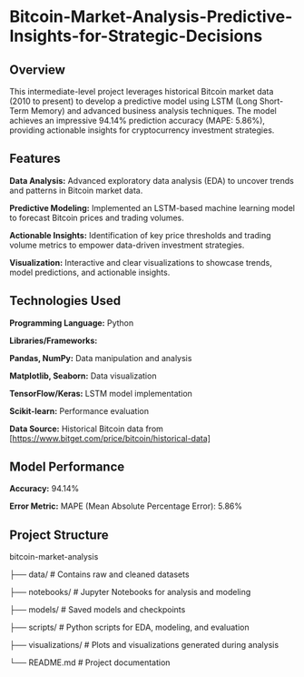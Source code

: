 # Bitcoin-Market-Analysis-Predictive-Insights-for-Strategic-Decisions

## Overview ##
This intermediate-level project leverages historical Bitcoin market data (2010 to present) to develop a predictive model using LSTM (Long Short-Term Memory) and advanced business analysis techniques. The model achieves an impressive 94.14% prediction accuracy (MAPE: 5.86%), providing actionable insights for cryptocurrency investment strategies.

## Features ##
**Data Analysis:** Advanced exploratory data analysis (EDA) to uncover trends and patterns in Bitcoin market data.

**Predictive Modeling:** Implemented an LSTM-based machine learning model to forecast Bitcoin prices and trading volumes.

**Actionable Insights:** Identification of key price thresholds and trading volume metrics to empower data-driven investment strategies.

**Visualization:** Interactive and clear visualizations to showcase trends, model predictions, and actionable insights.

## Technologies Used ##

**Programming Language:** Python

**Libraries/Frameworks:**

**Pandas, NumPy:** Data manipulation and analysis

**Matplotlib, Seaborn:** Data visualization

**TensorFlow/Keras:** LSTM model implementation

**Scikit-learn:** Performance evaluation

**Data Source:** Historical Bitcoin data from [https://www.bitget.com/price/bitcoin/historical-data]

## Model Performance

**Accuracy:** 94.14%

**Error Metric:** MAPE (Mean Absolute Percentage Error): 5.86%

## Project Structure

bitcoin-market-analysis

├── data/                # Contains raw and cleaned datasets

├── notebooks/           # Jupyter Notebooks for analysis and modeling

├── models/              # Saved models and checkpoints

├── scripts/             # Python scripts for EDA, modeling, and evaluation

├── visualizations/      # Plots and visualizations generated during analysis

└── README.md            # Project documentation













